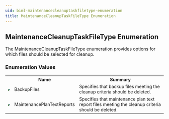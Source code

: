```yaml
---
uid: biml-maintenancecleanuptaskfiletype-enumeration
title: MaintenanceCleanupTaskFileType Enumeration
---
```


## MaintenanceCleanupTaskFileType Enumeration

<div class="LanguageSummary"><div class ="SummaryItem">The MaintenanceCleanupTaskFileType enumeration provides options for which files should be selected for cleanup.</div></div>
<div class="EnumValueGroup">

### Enumeration Values

<table id="EnumValue" class="MemberList"><tbody><tr><th class="MemberTypeIconColumnHeader">&nbsp;</th><th class="MemberNameColumnHeader">Name</th><th class="MemberSummaryColumnHeader">Summary</th></tr><tr class="cd0"><td align="center" class="MemberTypeIcon"><img src="enumValue.png"></img></td><td class="MemberName">BackupFiles</td><td class="MemberSummary"><div class ="SummaryItem">Specifies that backup files meeting the cleanup criteria should be deleted.</div></td></tr><tr class="cd1"><td align="center" class="MemberTypeIcon"><img src="enumValue.png"></img></td><td class="MemberName">MaintenancePlanTextReports</td><td class="MemberSummary"><div class ="SummaryItem">Specifies that maintenance plan text report files meeting the cleanup criteria should be deleted.</div></td></tr></tbody></table>
</div>